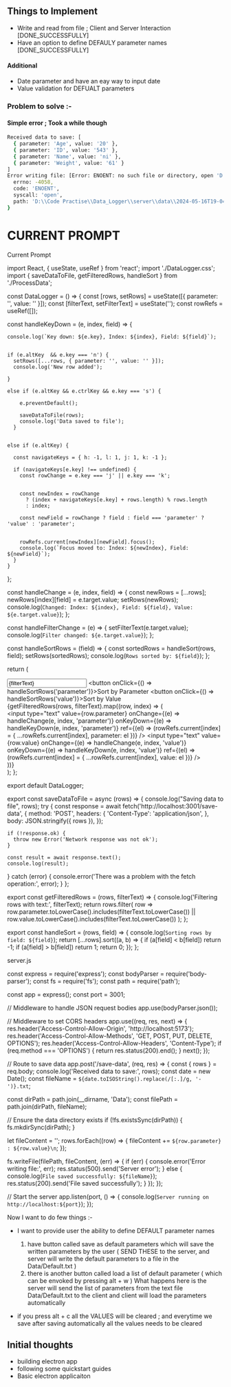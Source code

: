 ## Things to Implement
- Write and read from file ; Client and Server Interaction [DONE_SUCCESSFULLY]
- Have an option to define DEFAULY parameter names [DONE_SUCCESSFULLY]

#### Additional
- Date parameter and have an eay way to input date
- Value validation for DEFUALT parameters

### Problem to solve :-

#### Simple error ; Took a while though

```sh
Received data to save: [
  { parameter: 'Age', value: '20' },
  { parameter: 'ID', value: '543' },
  { parameter: 'Name', value: 'ni' },
  { parameter: 'Weight', value: '61' }
]
Error writing file: [Error: ENOENT: no such file or directory, open 'D:\Code Practise\Data_Logger\server\data\2024-05-16T19-04-09-788Z.txt'] {
  errno: -4058,
  code: 'ENOENT',
  syscall: 'open',
  path: 'D:\\Code Practise\\Data_Logger\\server\\data\\2024-05-16T19-04-09-788Z.txt'
}
```



# CURRENT PROMPT



Current Prompt 

import React, { useState, useRef } from 'react';
import './DataLogger.css';
import { saveDataToFile, getFilteredRows, handleSort } from './ProcessData';

const DataLogger = () => {
  const [rows, setRows] = useState([{ parameter: '', value: '' }]);
  const [filterText, setFilterText] = useState('');
  const rowRefs = useRef([]);

  const handleKeyDown = (e, index, field) => {

    console.log(`Key down: ${e.key}, Index: ${index}, Field: ${field}`);


    if (e.altKey  && e.key === 'n') {
      setRows([...rows, { parameter: '', value: '' }]);
      console.log('New row added');

    } 
    
    else if (e.altKey && e.ctrlKey && e.key === 's') {

        e.preventDefault();

        saveDataToFile(rows);
        console.log('Data saved to file');
      }
    
    
    else if (e.altKey) {

      const navigateKeys = { h: -1, l: 1, j: 1, k: -1 };

      if (navigateKeys[e.key] !== undefined) {
        const rowChange = e.key === 'j' || e.key === 'k';


        const newIndex = rowChange
          ? (index + navigateKeys[e.key] + rows.length) % rows.length
          : index;

        const newField = rowChange ? field : field === 'parameter' ? 'value' : 'parameter';
        
        
        rowRefs.current[newIndex][newField].focus();
        console.log(`Focus moved to: Index: ${newIndex}, Field: ${newField}`);
      }
    }
  };

  const handleChange = (e, index, field) => {
    const newRows = [...rows];
    newRows[index][field] = e.target.value;
    setRows(newRows);
    console.log(`Changed: Index: ${index}, Field: ${field}, Value: ${e.target.value}`);
  };

  const handleFilterChange = (e) => {
    setFilterText(e.target.value);
    console.log(`Filter changed: ${e.target.value}`);
  };

  const handleSortRows = (field) => {
    const sortedRows = handleSort(rows, field);
    setRows(sortedRows);
    console.log(`Rows sorted by: ${field}`);
  };

  return (
    <div className="data-logger">
      <div className="controls">
        <input
          type="text"
          placeholder="Filter..."
          value={filterText}
          onChange={handleFilterChange}
        />
        <button onClick={() => handleSortRows('parameter')}>Sort by Parameter</button>
        <button onClick={() => handleSortRows('value')}>Sort by Value</button>
      </div>
      {getFilteredRows(rows, filterText).map((row, index) => (
        <div key={index} className="row">
          <input
            type="text"
            value={row.parameter}
            onChange={(e) => handleChange(e, index, 'parameter')}
            onKeyDown={(e) => handleKeyDown(e, index, 'parameter')}
            ref={(el) => (rowRefs.current[index] = { ...rowRefs.current[index], parameter: el })}
          />
          <input
            type="text"
            value={row.value}
            onChange={(e) => handleChange(e, index, 'value')}
            onKeyDown={(e) => handleKeyDown(e, index, 'value')}
            ref={(el) => (rowRefs.current[index] = { ...rowRefs.current[index], value: el })}
          />
        </div>
      ))}
    </div>
  );
};

export default DataLogger;





export const saveDataToFile = async (rows) => {
  console.log("Saving data to file", rows);
  try {
    const response = await fetch('http://localhost:3001/save-data', {
      method: 'POST',
      headers: {
        'Content-Type': 'application/json',
      },
      body: JSON.stringify({ rows }),
    });

    if (!response.ok) {
      throw new Error('Network response was not ok');
    }

    const result = await response.text();
    console.log(result);
  } catch (error) {
    console.error('There was a problem with the fetch operation:', error);
  }
};

export const getFilteredRows = (rows, filterText) => {
  console.log('Filtering rows with text:', filterText);
  return rows.filter(
    row =>
      row.parameter.toLowerCase().includes(filterText.toLowerCase()) ||
      row.value.toLowerCase().includes(filterText.toLowerCase())
  );
};

export const handleSort = (rows, field) => {
  console.log(`Sorting rows by field: ${field}`);
  return [...rows].sort((a, b) => {
    if (a[field] < b[field]) return -1;
    if (a[field] > b[field]) return 1;
    return 0;
  });
};


server.js

const express = require('express');
const bodyParser = require('body-parser');
const fs = require('fs');
const path = require('path');

const app = express();
const port = 3001;

// Middleware to handle JSON request bodies
app.use(bodyParser.json());

// Middleware to set CORS headers
app.use((req, res, next) => {
  res.header('Access-Control-Allow-Origin', 'http://localhost:5173');
  res.header('Access-Control-Allow-Methods', 'GET, POST, PUT, DELETE, OPTIONS');
  res.header('Access-Control-Allow-Headers', 'Content-Type');
  if (req.method === 'OPTIONS') {
    return res.status(200).end();
  }
  next();
});

// Route to save data
app.post('/save-data', (req, res) => {
  const { rows } = req.body;
  console.log('Received data to save:', rows);
  const date = new Date();
  const fileName = `${date.toISOString().replace(/[:.]/g, '-')}.txt`;
  
  const dirPath = path.join(__dirname, 'Data');
  const filePath = path.join(dirPath, fileName);

  // Ensure the data directory exists
  if (!fs.existsSync(dirPath)) {
    fs.mkdirSync(dirPath);
  }

  let fileContent = '';
  rows.forEach((row) => {
    fileContent += `${row.parameter} : ${row.value}\n`;
  });

  fs.writeFile(filePath, fileContent, (err) => {
    if (err) {
      console.error('Error writing file:', err);
      res.status(500).send('Server error');
    } else {
      console.log(`File saved successfully: ${fileName}`);
      res.status(200).send('File saved successfully');
    }
  });
});

// Start the server
app.listen(port, () => {
  console.log(`Server running on http://localhost:${port}`);
});









Now I want to do few things :-

- I want to provide user the ability to define DEFAULT parameter names 
    1.  have button called save as default parameters which will save the written parameters by the user (  SEND THESE to the server, and server will write the default parameters to a file in the Data/Default.txt ) 
   2. there is another button called load a list of default parameter ( which can be envoked by pressing alt + w ) What happens here is the server will send the list of parameters from the text file Data/Default.txt to the client and client will load the parameters automatically 
     
- if you press alt + c all the VALUES will be cleared ; and everytime we save after saving automatically all the values needs to be cleared 





## Initial thoughts
- building electron app
- following some quickstart guides
- Basic electron applicaiton


